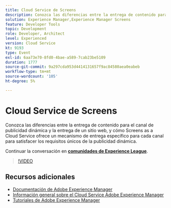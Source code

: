 ```yaml
---
title: Cloud Service de Screens
description: Conozca las diferencias entre la entrega de contenido para el canal de publicidad dinámica y la entrega de un sitio web, y cómo Screens as a Cloud Service ofrece un mecanismo de entrega específico para cada canal para satisfacer los requisitos únicos de la publicidad dinámica.
solution: Experience Manager,Experience Manager Screens
feature: Developer Tools
topic: Development
role: Developer, Architect
level: Experienced
version: Cloud Service
kt: 9193
type: Event
exl-id: 6aa73e70-8fd0-4bae-a589-7cab23be5109
duration: 1777
source-git-commit: 9a297cda953d4414131657f9ac84580aea0eabeb
workflow-type: tm+mt
source-wordcount: '105'
ht-degree: 5%

---
```


# Cloud Service de Screens

Conozca las diferencias entre la entrega de contenido para el canal de publicidad dinámica y la entrega de un sitio web, y cómo Screens as a Cloud Service ofrece un mecanismo de entrega específico para cada canal para satisfacer los requisitos únicos de la publicidad dinámica.

Continuar la conversación en **[comunidades de Experience League](https://adobe.ly/3umX8Be)**.

>[!VIDEO](https://video.tv.adobe.com/v/337885/?quality=12&learn=on&hidetitle=true)

## Recursos adicionales

- [Documentación de Adobe Experience Manager](https://experienceleague.adobe.com/docs/experience-manager-cloud-service.html)
- [Información general sobre el Cloud Service Adobe Experience Manager](https://experienceleague.adobe.com/docs/experience-manager-cloud-service/overview/home.html)
- [Tutoriales de Adobe Experience Manager](https://experienceleague.adobe.com/docs/experience-manager-tutorials.html)
